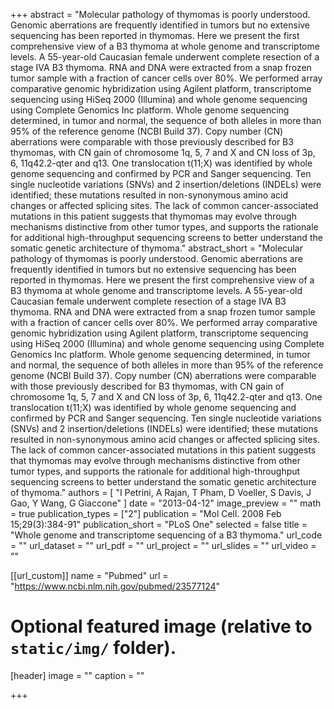 +++
abstract = "Molecular pathology of thymomas is poorly understood. Genomic aberrations are frequently identified in tumors but no extensive sequencing has been reported in thymomas. Here we present the first comprehensive view of a B3 thymoma at whole genome and transcriptome levels. A 55-year-old Caucasian female underwent complete resection of a stage IVA B3 thymoma. RNA and DNA were extracted from a snap frozen tumor sample with a fraction of cancer cells over 80%. We performed array comparative genomic hybridization using Agilent platform, transcriptome sequencing using HiSeq 2000 (Illumina) and whole genome sequencing using Complete Genomics Inc platform. Whole genome sequencing determined, in tumor and normal, the sequence of both alleles in more than 95% of the reference genome (NCBI Build 37). Copy number (CN) aberrations were comparable with those previously described for B3 thymomas, with CN gain of chromosome 1q, 5, 7 and X and CN loss of 3p, 6, 11q42.2-qter and q13. One translocation t(11;X) was identified by whole genome sequencing and confirmed by PCR and Sanger sequencing. Ten single nucleotide variations (SNVs) and 2 insertion/deletions (INDELs) were identified; these mutations resulted in non-synonymous amino acid changes or affected splicing sites. The lack of common cancer-associated mutations in this patient suggests that thymomas may evolve through mechanisms distinctive from other tumor types, and supports the rationale for additional high-throughput sequencing screens to better understand the somatic genetic architecture of thymoma."
abstract_short = "Molecular pathology of thymomas is poorly understood. Genomic aberrations are frequently identified in tumors but no extensive sequencing has been reported in thymomas. Here we present the first comprehensive view of a B3 thymoma at whole genome and transcriptome levels. A 55-year-old Caucasian female underwent complete resection of a stage IVA B3 thymoma. RNA and DNA were extracted from a snap frozen tumor sample with a fraction of cancer cells over 80%. We performed array comparative genomic hybridization using Agilent platform, transcriptome sequencing using HiSeq 2000 (Illumina) and whole genome sequencing using Complete Genomics Inc platform. Whole genome sequencing determined, in tumor and normal, the sequence of both alleles in more than 95% of the reference genome (NCBI Build 37). Copy number (CN) aberrations were comparable with those previously described for B3 thymomas, with CN gain of chromosome 1q, 5, 7 and X and CN loss of 3p, 6, 11q42.2-qter and q13. One translocation t(11;X) was identified by whole genome sequencing and confirmed by PCR and Sanger sequencing. Ten single nucleotide variations (SNVs) and 2 insertion/deletions (INDELs) were identified; these mutations resulted in non-synonymous amino acid changes or affected splicing sites. The lack of common cancer-associated mutations in this patient suggests that thymomas may evolve through mechanisms distinctive from other tumor types, and supports the rationale for additional high-throughput sequencing screens to better understand the somatic genetic architecture of thymoma."
authors = [ "I Petrini, A Rajan, T Pham, D Voeller, S Davis, J Gao, Y Wang, G Giaccone"  ] 
date = "2013-04-12"
image_preview = ""
math = true
publication_types = ["2"] 
publication = "Mol Cell. 2008 Feb 15;29(3):384-91"
publication_short = "PLoS One"
selected = false
title = "Whole genome and transcriptome sequencing of a B3 thymoma."
url_code = ""
url_dataset = ""
url_pdf = ""
url_project = ""
url_slides = ""
url_video = ""

[[url_custom]]
name = "Pubmed"
url = "https://www.ncbi.nlm.nih.gov/pubmed/23577124"

# Optional featured image (relative to `static/img/` folder).
[header]
image = ""
caption = ""

+++

